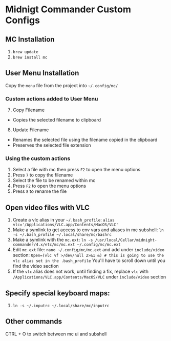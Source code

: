 # Midnigt Commander Custom Configs

## MC Installation
1. `brew update`
2. `brew install mc`

## User Menu Installation

Copy the `menu` file from the project into `~/.config/mc/`

### Custom actions added to User Menu

7. Copy Filename
- Copies the selected filename to clipboard

8. Update Filename
- Renames the selected file using the filename copied in the clipboard
- Preserves the selected file extension

### Using the custom actions

1. Select a file with mc then press `F2` to open the menu options
2. Press `7` to copy the filename
3. Select the file to be renamed within mc
4. Press `F2` to open the menu options
5. Press `8` to rename the file

## Open video files with VLC

1. Create a vlc alias in your `~/.bash_profile`: `alias vlc='/Applications/VLC.app/Contents/MacOS/VLC'`
2. Make a symlink to get access to env vars and aliases in mc subshell: `ln -s ~/.bash_profile ~/.local/share/mc/bashrc`
3. Make a symlink with the `mc.ext`: `ln -s /usr/local/Cellar/midnight-commander/4.x/etc/mc/mc.ext ~/.config/mc/mc.ext`
4. Edit `mc.ext` file: `nano ~/.config/mc/mc.ext` and add under `include/video` section:
`Open=(vlc %f >/dev/null 2>&1 &) # this is going to use the vlc alias set in the .bash_profile`
You'll have to scroll down until you find the video section
5. If the `vlc` alias does not work, until finding a fix, replace `vlc` with `/Applications/VLC.app/Contents/MacOS/VLC`
under `include/video` section

## Specify special keyboard maps:
1. `ln -s ~/.inputrc ~/.local/share/mc/inputrc`

## Other commands
CTRL + O to switch between mc ui and subshell
